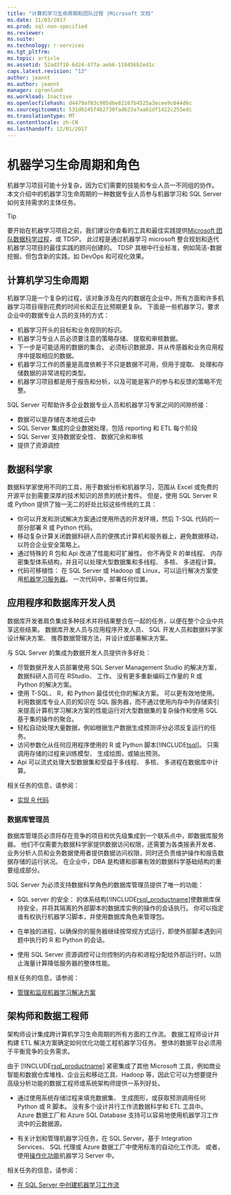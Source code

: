```yaml
---
title: "计算机学习生命周期和团队过程 |Microsoft 文档"
ms.date: 11/03/2017
ms.prod: sql-non-specified
ms.reviewer: 
ms.suite: 
ms.technology: r-services
ms.tgt_pltfrm: 
ms.topic: article
ms.assetid: 52ad3f10-6d24-477a-aeb6-110456b2ed1c
caps.latest.revision: "13"
author: jeannt
ms.author: jeannt
manager: cgronlund
ms.workload: Inactive
ms.openlocfilehash: d4479af03c905d6e82167b4525a3ecee9c644d6c
ms.sourcegitcommit: 531d0245f4b2730fad623a7aa61df1422c255edc
ms.translationtype: MT
ms.contentlocale: zh-CN
ms.lasthandoff: 12/01/2017
---
```

# <a name="machine-learning-lifecycle-and-personas"></a>机器学习生命周期和角色

机器学习项目可能十分复杂，因为它们需要的技能和专业人员一不同组的协作。 本文介绍中的机器学习生命周期的一种数据专业人员参与机器学习和 SQL Server 如何支持需求的主体任务。

> [!TIP]
> 
> 要开始在机器学习项目之前，我们建议你查看的工具和最佳实践提供[Microsoft 团队数据科学过程](https://blogs.technet.microsoft.com/machinelearning/2017/10/09/the-microsoft-team-data-science-process-tdsp-recent-updates/)，或 TDSP。 此过程是通过机器学习 microsoft 整合规划和迭代机器学习项目的最佳实践的顾问创建的。 TDSP 其根中行业标准，例如简洁-数据挖掘，但包含新的实践，如 DevOps 和可视化效果。

## <a name="machine-learning-life-cycle"></a>计算机学习生命周期

机器学习是一个复杂的过程，该对象涉及在内的数据在企业中，所有方面和许多机器学习项目得到花费的时间长和正在比预期更复杂。 下面是一些机器学习，要求企业中的数据专业人员的支持的方式：

+ 机器学习开头的目标和业务规则的标识。
+ 机器学习专业人员必须要注意的策略存储、 提取和审核数据。
+ 下一步是可能适用的数据的集合。  必须标识数据源，并从传感器和业务应用程序中提取相应的数据。 
+ 机器学习工作的质量是高度依赖于不只是数据不可用，但用于提取、 处理和存储数据的非常进程的类型。 
+ 机器学习项目都是用于报告和分析，以及可能是客户的参与和反馈的策略不完整。

SQL Server 可帮助许多企业数据专业人员和机器学习专家之间的间隙桥接：

+ 数据可以是存储在本地或云中
+ SQL Server 集成的企业数据处理，包括 reporting 和 ETL 每个阶段
+ SQL Server 支持数据安全性、 数据冗余和审核
+ 提供了资源调控

## <a name="data-scientists"></a>数据科学家

数据科学家使用不同的工具，用于数据分析和机器学习，范围从 Excel 或免费的开源平台到需要深厚的技术知识的昂贵的统计套件。 但是，使用 SQL Server R 或 Python 提供了独一无二的好处比较这些传统的工具：

+ 你可以开发和测试解决方案通过使用所选的开发环境，然后 T-SQL 代码的一部分部署 R 或 Python 代码。
+ 移动复杂计算关闭数据科研人员的便携式计算机和服务器上，避免数据移动，以符合企业安全策略上。
+ 通过特殊的 R 包和 Api 改进了性能和可扩展性。 你不再受 R 的单线程、 内存密集型体系结构，并且可以处理大型数据集和多线程、 多核、 多进程计算。
+ 代码可移植性： 在 SQL Server 或 Hadoop 或 Linux，可以运行解决方案使用[机器学习服务器](https://docs.microsoft.com/machine-learning-server/what-is-machine-learning-server)。 一次代码中，部署任何位置。

## <a name="application-and-database-developers"></a>应用程序和数据库开发人员

数据库开发者肩负集成多种技术并将结果整合在一起的任务，以便在整个企业中共享这些结果。 数据库开发人员与应用程序开发人员、 SQL 开发人员和数据科学家设计解决方案、 推荐数据管理方法，并设计或部署解决方案。

与 SQL Server 的集成为数据开发人员提供许多好处：

+ 尽管数据开发人员部署使用 SQL Server Management Studio 的解决方案，数据科研人员可在 RStudio、 工作。 没有更多重新编码工作量的 R 或 Python 的解决方案。
+ 使用 T-SQL、 R，和 Python 最佳优化你的解决方案。 可以更有效地使用。 利用数据库专业人员的知识在 SQL 服务器，而不通过使用内存中列存储索引来提高计算机学习解决方案的性能运行对大型数据集的复杂操作和使用 SQL 基于集的操作的聚合。 
+ 轻松自动处理大量数据，例如根据生产数据生成预测评分必须反复运行的任务。 
+ 访问参数化从任何应用程序使用的 R 或 Python 脚本[!INCLUDE[tsql](../../includes/tsql-md.md)]。 只需调用存储的过程来训练模型、 生成绘图，或输出预测。
+ Api 可以流式处理大型数据集和受益于多线程、 多核、 多进程在数据库中计算。

相关任务的信息，请参阅：
+ [实现 R 代码](../../advanced-analytics/r/operationalizing-your-r-code.md)

### <a name="database-administrators"></a>数据库管理员

数据库管理员必须将存在竞争的项目和优先级集成到一个联系点中，即数据库服务器。 他们不仅需要为数据科学家提供数据访问权限，还需要为各类报表开发者、业务分析人员和业务数据使用者提供数据访问权限，同时还负责维护操作和报告数据存储的运行状况。 在企业中，DBA 是构建和部署有效的数据科学基础结构的重要组成部分。 

SQL Server 为必须支持数据科学角色的数据库管理员提供了唯一的功能：

+ SQL server 的安全： 的体系结构[!INCLUDE[rsql_productname](../../includes/rsql-productname-md.md)]使数据库保持安全，并将其隔离的外部脚本的数据库实例的操作的会话执行。 你可以指定谁有权执行机器学习脚本，并使用数据库角色来管理包。

+ 在单独的进程，以确保你的服务器继续按常规方式运行，即使外部脚本遇到问题中执行的 R 和 Python 的会话。

+ 使用 SQL Server 资源调控可让你控制的内存和进程分配给外部运行时，以防止海量计算降低服务器的整体性能。

相关任务的信息，请参阅：
+ [管理和监视机器学习解决方案](../../advanced-analytics/r/managing-and-monitoring-r-solutions.md)

## <a name="architects-and-data-engineers"></a>架构师和数据工程师

架构师设计集成跨计算机学习生命周期的所有方面的工作流。 数据工程师设计并构建 ETL 解决方案确定如何优化功能工程机器学习任务。 整体的数据平台必须用于平衡竞争的业务需求。

由于 [!INCLUDE[rsql_productname](../../includes/rsql-productname-md.md)] 紧密集成了其他 Microsoft 工具，例如商业智能和数据仓库堆栈、企业云和移动工具、Hadoop 等，因此它可以为想要提升高级分析功能的数据工程师或系统架构师提供一系列好处。

+ 通过使用系统存储过程来填充数据集、 生成图形，或获取预测调用任何 Python 或 R 脚本。 没有多个设计并行工作流数据科学和 ETL 工具中。 Azure 数据工厂和 Azure SQL Database 支持可以容易地使用机器学习工作流中的云数据源。

+ 有关计划和管理机器学习任务，在 SQL Server，基于 Integration Services、 SQL 代理或 Azure 数据工厂中使用标准的自动化工作流。 或者，使用[操作化功能](https://docs.microsoft.com/machine-learning-server/operationalize/how-to-deploy-web-service-publish-manage-in-r)机器学习 Server 中。

相关任务的信息，请参阅：

+ [在 SQL Server 中创建机器学习工作流](../../advanced-analytics/r/creating-workflows-that-use-r-in-sql-server.md)

